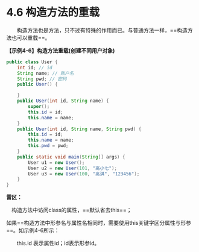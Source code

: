 # 4.6 构造方法的重载

　　构造方法也是方法，只不过有特殊的作用而已。与普通方法一样，==构造方法也可以重载==。

**【示例4-6】构造方法重载(创建不同用户对象)**

```java
public class User {
	int id; // id
	String name; // 账户名
	String pwd; // 密码
	public User() {

	}
	public User(int id, String name) {
		super();
		this.id = id;
		this.name = name;
	}
	public User(int id, String name, String pwd) {
		this.id = id;
		this.name = name;
		this.pwd = pwd;
	}
	public static void main(String[] args) {
		User u1 = new User();
		User u2 = new User(101, "高小七");
		User u3 = new User(100, "高淇", "123456");		
	}
}
```

**雷区：**

　构造方法中访问class的属性，==默认省去this==；

​    如果==构造方法中形参名与属性名相同时，需要使用this关键字区分属性与形参==。如示例4-6所示：

　　this.id 表示属性id；id表示形参id。